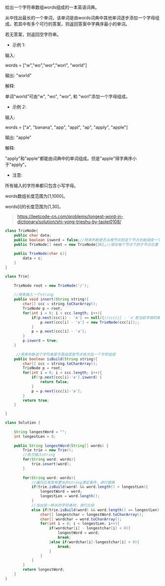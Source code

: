 给出一个字符串数组words组成的一本英语词典。

从中找出最长的一个单词，该单词是由words词典中其他单词逐步添加一个字母组成。若其中有多个可行的答案，则返回答案中字典序最小的单词。

若无答案，则返回空字符串。

- 示例 1:

输入: 

words = ["w","wo","wor","worl", "world"]

输出: "world"

解释: 

单词"world"可由"w", "wo", "wor", 和 "worl"添加一个字母组成。

- 示例 2:

输入: 

words = ["a", "banana", "app", "appl", "ap", "apply", "apple"]

输出: "apple"

解释: 

"apply"和"apple"都能由词典中的单词组成。但是"apple"得字典序小于"apply"。

- 注意:

所有输入的字符串都只包含小写字母。

words数组长度范围为[1,1000]。

words[i]的长度范围为[1,30]。
>https://leetcode-cn.com/problems/longest-word-in-dictionary/solution/shi-yong-trieshu-by-taolei0108/
```java
class TrieNode{
    public char data;
    public boolean isword = false;//用来判断是否从根节点到这个节点也能组成一个单词
    public TrieNode[] next = new TrieNode[26];//保存每个节点下的子节点位置
    
    public TrieNode(char c){
        data = c;
    }
}

class Trie{
    
    TrieNode root = new TrieNode('/');
    
    //用来插入一个string
    public void insert(String string){             
        char[] ccc = string.toCharArray();
        TrieNode p = root;
        for(int i = 0; i < ccc.length; i++){
            if(p.next[ccc[i] - 'a'] == null){//ccc[i] - 'a'是当前字母的索引
                p.next[ccc[i] - 'a'] = new TrieNode(ccc[i]);;
            }
            p = p.next[ccc[i] - 'a'];
        }
        p.isword = true;
    }
    
     //用来判断这个字符串是不是由其他节点依次加一个字符组成
    public boolean isBuild(String string){           
        char[] ccc = string.toCharArray();
        TrieNode p = root;
        for(int i = 0; i < ccc.length; i++){
            if(!p.next[ccc[i]-'a'].isword) {
                return false;
            }
            p = p.next[ccc[i]-'a'];
        }
        return true;
    }

}

class Solution {
    
    String longestWord = "";
    int longestLen = 0;
    
    public String longestWord(String[] words) {
        Trie trie = new Trie();
        //依次插入string
        for(String word: words){                                     
            trie.insert(word);
        }
        
        for(String word: words){
            //遍历后发现有更长的string满足条件，进行替换
            if(trie.isBuild(word) && word.length() > longestLen){         
                longestWord = word;
                longestLen = word.length();
            }
            //当出现一样长的字符串时，进行比较
            else if(trie.isBuild(word) && word.length() == longestLen){     
                char[] longestchar = longestWord.toCharArray();
                char[] wordchar = word.toCharArray();
                for(int i = 0; i < longestLen; i++){
                    if(wordchar[i] - longestchar[i] < 0){
                        longestWord = word;
                        break;
                    }else if(wordchar[i]-longestchar[i] > 0){
                        break;
                    }
                }
            }
        }
        return longestWord;
    }
}
```
